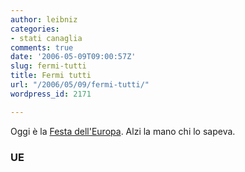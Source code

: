 ```yaml
---
author: leibniz
categories:
- stati canaglia
comments: true
date: '2006-05-09T09:00:57Z'
slug: fermi-tutti
title: Fermi tutti
url: "/2006/05/09/fermi-tutti/"
wordpress_id: 2171

---
```

Oggi è la [Festa dell'Europa](http://europa.eu.int/abc/symbols/9-may/euday_it.htm). Alzi la mano chi lo sapeva.


### UE
